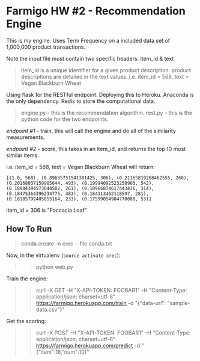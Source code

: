 # Farmigo HW #2 -  Recommendation Engine

This is my engine. Uses Term Frequency on a included data set of 1,000,000 product transactions.

Note the input file must contain two specific headers: item_id & text

>item_id is a unique identifier for a given product description. product descriptions are detailed in the text values.
i.e. item_id = 568, text = Vegan Blackburn Wheat

Using flask for the RESTful endpoint. Deploying this to Heroku. Anaconda is the only dependency. Redis to store the computational data.

>engine.py - this is the recommendation algorithm.
>rest.py - this is the python code for the two endpoints.

*endpoint #1* - train, this will call the engine and do all of the similarity measurements.

*endpoint #2* - score, this takes in an item_id, and returns the top 10 most similar items.

i.e. item_id = 568, text = Vegan Blackburn Wheat will return:

`
[(1.0, 568),
 (0.89635751541381425, 306),
 (0.21165819268462555, 260),
 (0.20168037159905644, 493),
 (0.19994092523250903, 542),
 (0.18984394573044502, 261),
 (0.18966874617443436, 314),
 (0.18475364396234775, 483),
 (0.184113462118597, 281),
 (0.18185792405855164, 233),
 (0.17599054984770088, 53)]
`

item_id = 306 is "Foccacia Loaf"

## How To Run

>conda create -n crec --file conda.txt

Now, in the virtualenv (``source activate crec``):

>> python web.py

Train the engine:

>> curl -X GET -H "X-API-TOKEN: FOOBAR1" -H "Content-Type: application/json; charset=utf-8" https://farmigo.herokuapp.com/train -d "{\"data-url\": \"sample-data.csv\"}"

Get the scoring:

>> curl -X POST -H "X-API-TOKEN: FOOBAR1" -H "Content-Type: application/json; charset=utf-8" https://farmigo.herokuapp.com/predict -d "{\"item\":18,\"num\":10}"
